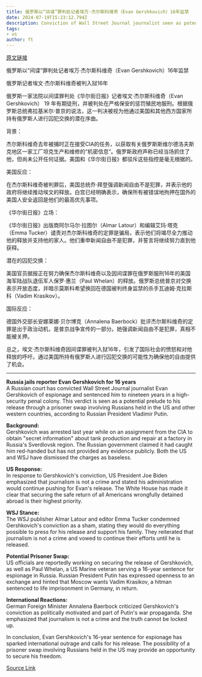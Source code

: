 ```yaml
---
title: 俄罗斯以“间谍”罪判处记者埃万·杰尔斯科维奇（Evan Gershkovich）16年监禁
date: 2024-07-19T15:23:12.794Z
description: Conviction of Wall Street Journal journalist seen as potential prelude to prisoner swap
tags: 
- us
author: ft
---
```


[原文链接](https://ft.com/content/56fa9a46-5541-4dd6-aed6-2602386613f4)

俄罗斯以“间谍”罪判处记者埃万·杰尔斯科维奇（Evan Gershkovich）16年监禁

俄罗斯记者埃文·杰尔斯科维奇被判入狱16年

俄罗斯一家法院以间谍罪判处《华尔街日报》记者埃文·杰尔斯科维奇（Evan Gershkovich） 19 年有期徒刑，并被判处在严格保安的惩罚殖民地服刑。根据俄罗斯总统弗拉基米尔·普京的说法，这一判决被视为他通过美国和其他西方国家所持有俄罗斯人进行囚犯交换的潜在序曲。

背景：

杰尔斯科维奇去年被捕时正在接受CIA的任务，以获取有关俄罗斯斯维尔德洛夫斯克地区一家工厂坦克生产和维修的“机密信息”。俄罗斯政府声称已经当场抓住了他，但尚未公开任何证据。美国和《华尔街日报》都驳斥这些指控是毫无根据的。

美国反应：

在杰尔斯科维奇被判罪后，美国总统乔·拜登强调新闻自由不是犯罪，并表示他的政府将继续推动埃文的释放。白宫已经明确表示，确保所有被错误地拘押在国外的美国人安全返回是他们的最高优先事项。

《华尔街日报》立场：

《华尔街日报》出版商阿尔马尔·拉图尔（Almar Latour）和编辑艾玛·塔克（Emma Tucker）谴责对杰尔斯科维奇的定罪是骗局，表示他们将竭尽全力推动他的释放并支持他的家人。他们重申新闻自由不是犯罪，并誓言将继续努力直到他获释。

潜在的囚犯交换：

美国官员据报正在努力确保杰尔斯科维奇以及因间谍罪在俄罗斯服刑16年的美国海军陆战队退伍军人保罗·惠兰（Paul Whelan）的释放。俄罗斯总统普京对交换表示开放态度，并暗示莫斯科希望换回在德国被判终身监禁的杀手瓦迪姆·克拉斯科（Vadim Krasikov）。

国际反应：

德国外交部长安娜莱娜·贝尔博克（Annalena Baerbock）批评杰尔斯科维奇的定罪是出于政治动机，是普京战争宣传的一部分。她强调新闻自由不是犯罪，真相不能被关押。

总之，埃文·杰尔斯科维奇因间谍罪被判入狱16年，引发了国际社会的愤怒和对他释放的呼吁。通过美国所持有俄罗斯人进行囚犯交换的可能性为确保他的自由提供了机会。

---

 **Russia jails reporter Evan Gershkovich for 16 years**  
A Russian court has convicted Wall Street Journal journalist Evan Gershkovich of espionage and sentenced him to nineteen years in a high-security penal colony. This verdict is seen as a potential prelude to his release through a prisoner swap involving Russians held in the US and other western countries, according to Russian President Vladimir Putin.

**Background:**  
Gershkovich was arrested last year while on an assignment from the CIA to obtain "secret information" about tank production and repair at a factory in Russia's Sverdlovsk region. The Russian government claimed it had caught him red-handed but has not provided any evidence publicly. Both the US and WSJ have dismissed the charges as baseless.

**US Response:**  
In response to Gershkovich's conviction, US President Joe Biden emphasized that journalism is not a crime and stated his administration would continue pushing for Evan's release. The White House has made it clear that securing the safe return of all Americans wrongfully detained abroad is their highest priority.

**WSJ Stance:**  
The WSJ publisher Almar Latour and editor Emma Tucker condemned Gershkovich's conviction as a sham, stating they would do everything possible to press for his release and support his family. They reiterated that journalism is not a crime and vowed to continue their efforts until he is released.

**Potential Prisoner Swap:**  
US officials are reportedly working on securing the release of Gershkovich, as well as Paul Whelan, a US Marine veteran serving a 16-year sentence for espionage in Russia. Russian President Putin has expressed openness to an exchange and hinted that Moscow wants Vadim Krasikov, a hitman sentenced to life imprisonment in Germany, in return.

**International Reactions:**  
German Foreign Minister Annalena Baerbock criticized Gershkovich's conviction as politically motivated and part of Putin's war propaganda. She emphasized that journalism is not a crime and the truth cannot be locked up.

In conclusion, Evan Gershkovich's 16-year sentence for espionage has sparked international outrage and calls for his release. The possibility of a prisoner swap involving Russians held in the US may provide an opportunity to secure his freedom.

[Source Link](https://ft.com/content/56fa9a46-5541-4dd6-aed6-2602386613f4)

